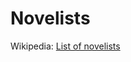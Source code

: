 # Novelists

Wikipedia: [List of novelists](https://en.wikipedia.org/wiki/List_of_novelists_by_nationality)
